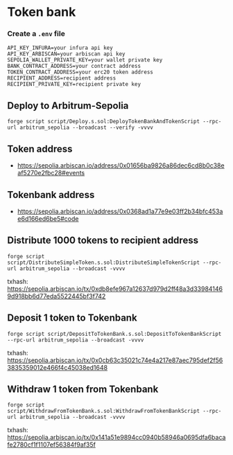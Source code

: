 # Token bank

### Create a ``.env`` file
```
API_KEY_INFURA=your infura api key 
API_KEY_ARBISCAN=your arbiscan api key 
SEPOLIA_WALLET_PRIVATE_KEY=your wallet private key 
BANK_CONTRACT_ADDRESS=your contract address
TOKEN_CONTRACT_ADDRESS=your erc20 token address
RECIPIENT_ADDRESS=recipient address
RECIPIENT_PRIVATE_KEY=recipient private key 
```


## Deploy to Arbitrum-Sepolia
```
forge script script/Deploy.s.sol:DeployTokenBankAndTokenScript --rpc-url arbitrum_sepolia --broadcast --verify -vvvv
```

## Token address
- https://sepolia.arbiscan.io/address/0x01656ba9826a86dec6cd8b0c38eaf5270e2fbc28#events

## Tokenbank address
- https://sepolia.arbiscan.io/address/0x0368ad1a77e9e03ff2b34bfc453ae6d166ed6be5#code

## Distribute 1000 tokens to recipient address
```
forge script script/DistributeSimpleToken.s.sol:DistributeSimpleTokenScript --rpc-url arbitrum_sepolia --broadcast -vvvv
```
txhash: https://sepolia.arbiscan.io/tx/0xdb8efe967a12637d979d2ff48a3d339841469d918bb6d77eda5522445bf3f742

## Deposit 1 token to Tokenbank
```
forge script script/DepositToTokenBank.s.sol:DepositToTokenBankScript --rpc-url arbitrum_sepolia --broadcast -vvvv
```
txhash: https://sepolia.arbiscan.io/tx/0x0cb63c35021c74e4a217e87aec795def2f563835359012e466f4c45038ed1648

## Withdraw 1 token from Tokenbank
```
forge script script/WithdrawFromTokenBank.s.sol:WithdrawFromTokenBankScript --rpc-url arbitrum_sepolia --broadcast -vvvv
```
txhash: https://sepolia.arbiscan.io/tx/0x141a51e9894cc0940b58946a0695dfa6bacafe2780cf1f1107ef56384f9af35f
